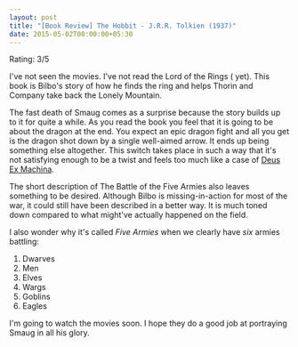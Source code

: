 ```yaml
---
layout: post
title: "[Book Review] The Hobbit - J.R.R. Tolkien (1937)"
date: 2015-05-02T00:00:00+05:30
---
```


Rating: 3/5

I've not seen the movies. I've not read the Lord of the Rings ( yet).
This book is Bilbo's story of how he finds the ring and helps Thorin and Company take back the Lonely Mountain.

The fast death of Smaug comes as a surprise because the story builds up to it for quite a while.
As you read the book you feel that it is going to be about the dragon at the end.
You expect an epic dragon fight and all you get is the dragon shot down by a single well-aimed arrow.
It ends up being something else altogether.
This switch takes place in such a way that it's not satisfying enough to be a twist and feels too much like a case of [Deus Ex Machina](https://en.wikipedia.org/wiki/Deus_ex_machina).

The short description of The Battle of the Five Armies also leaves something to be desired.
Although Bilbo is missing-in-action for most of the war, it could still have been described in a better way.
It is much toned down compared to what might've actually happened on the field.

I also wonder why it's called *Five Armies* when we clearly have *six* armies battling:

1. Dwarves
2. Men
3. Elves
4. Wargs
5. Goblins
6. Eagles

I'm going to watch the movies soon. I hope they do a good job at portraying Smaug in all his glory. 
